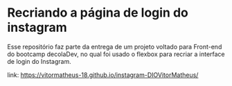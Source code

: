 # Recriando a página de login do instagram

Esse repositório faz parte da entrega de um projeto voltado para Front-end do bootcamp decolaDev, no qual foi usado o flexbox para recriar a interface de login do Instagram.

link: https://vitormatheus-18.github.io/instagram-DIOVitorMatheus/

